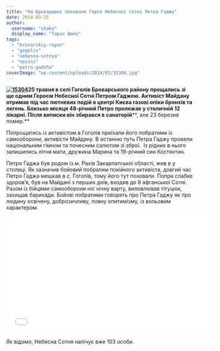 ```yaml
---
title: "На Броварщині поховали Героя Небесної сотні Петра Гаджу"
date: 2014-03-25
author: 
  username: "shako"
  display_name: "Тарас Шако"
tags: 
  - "brovarskiy-rayon"
  - "gogoliv"
  - "nebesna-sotnya"
  - "novini"
  - "petro-gadzha"
coverImage: "wp-content/uploads/2014/03/15304.jpg"
---
```


**[![15304](https://mpz.brovary.org/wp-content/uploads/2014/03/15304.jpg)](https://mpz.brovary.org/wp-content/uploads/2014/03/15304.jpg)25 травня в селі Гоголів Броварського району прощались зі ще одним Героєм Небесної Сотні Петром Гаджею. Активіст Майдану отримав під час лютневих подій в центрі Києва газові опіки бронхів та легень. Близько місяця 48-річний Петро пролежав у столичній 12 лікарні. Після виписки він** **збирався в санаторій****, але 23 березня помер.**

Попрощатись із активістом в Гоголів приїхали його побратими із самооборони, активісти Майдану. В останню путь Петра Гаджу провели національним гімном та почесним салютом зі зброї.  Із рідних в нього залишились літня мати, дружина Марина та 19-річний син Костянтин.

Петро Гаджа був родом із м. Рахів Закарпатської області, жив в у столиці. Як зазначив бойовий побратим покійного активіста, довгий час Петро Гаджа мешкав в с. Гоголів, тому його тут поховали. Попри слабке здоров’я, був на Майдані з перших днів, входив до 8 афганської Сотні. Разом із бійцями самооборони ніс нічну варту, виловлював тітушок, захищав барикади. Бойові побратими говорять про Петра Гаджу як про людину освічену, доброзичливу, повну опитимізму, із вольовим характером.

<iframe src="//www.youtube.com/embed/R6irGKu9rTw" height="315" width="560" allowfullscreen frameborder="0"></iframe>

Як відомо, Небесна Сотня налічує вже 103 особи.
